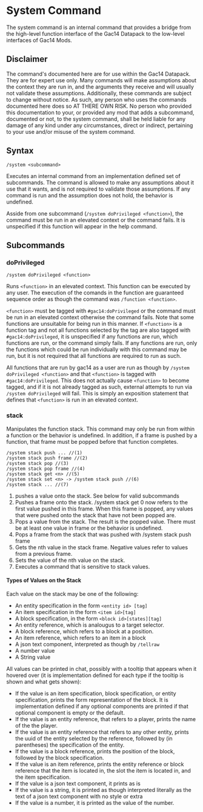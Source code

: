 # System Command #

The system command is an internal command that provides a bridge from the high-level function interface of the Gac14 Datapack to the low-level interfaces of Gac14 Mods. 

## Disclaimer ##
The command's documented here are for use within the Gac14 Datapack. They are for expert use only. 
Many commands will make assumptions about the context they are run in, and the arguments they receive and will usually not validate these assumptions. 
Additionally, these commands are subject to change without notice. As such, any person who uses the commands documented here does so AT THERE OWN RISK. No person who provided this documentation to your, or provided any mod that adds a subcommand, documented or not, to the system command, shall be held liable for any damage of any kind under any circumstances, direct or indirect, pertaining to your use and/or misuse of the system command. 

## Syntax ##

```
/system <subcommand>
```

Executes an internal command from an implementation defined set of subcommands. The command is allowed to make any assumptions about it use that it wants, and is not required to validate those assumptions. If any command is run and the assumption does not hold, the behavior is undefined. 

Asside from one subcommand (`/system doPrivileged <function>`), the command must be run in an elevated context or the command fails. It is unspecified if this function will appear in the help command. 

## Subcommands ##

### doPrivileged ##

```
/system doPrivileged <function>
```

Runs `<function>` in an elevated context. This function can be executed by any user. The execution of the comands in the function are guaranteed sequence order as though the command was `/function <function>`. 


`<function>` must be tagged with `#gac14:doPrivileged` or the command must be run in an elevated context otherwise the command fails. Note that some functions are unsuitable for being run in this manner. If `<function>` is a function tag and not all functions selected by the tag are also tagged with `#gac14:doPrivileged`, it is unspecified if any functions are run, which functions are run, or the command simply fails. If any functions are run, only the functions which could be run individually with this command may be run, but it is not required that all functions are required to run as such. 


All functions that are run by gac14 as a user are run as though by `/system doPrivileged <function>` and that `<function>` is tagged with `#gac14:doPrivileged`. This does not actually cause `<function>` to become tagged, and if it is not already tagged as such, external attempts to run via `/system doPrivileged` will fail. This is simply an exposition statement that defines that `<function>` is run in an elevated context. 

### stack ###

Manipulates the function stack. 
This command may only be run from within a function or the behavior is undefined. In addition, if a frame is pushed by a function, that frame must be popped before that function completes.

```
/system stack push ... //(1)
/system stack push frame //(2)
/system stack pop //(3)
/system stack pop frame //(4)
/system stack get <n> //(5)
/system stack set <n> -> /system stack push //(6)
/system stack ... //(7)
```

1. pushes a value onto the stack. See below for valid subcommands
2. Pushes a frame onto the stack. /system stack get 0 now refers to the first value pushed in this frame. When this frame is popped, any values that were pushed onto the stack that have not been popped are. 
3. Pops a value from the stack. The result is the popped value. There must be at least one value in frame or the behavior is undefined. 
4. Pops a frame from the stack that was pushed with /system stack push frame
5. Gets the nth value in the stack frame. Negative values refer to values from a previous frame. 
6. Sets the value of the nth value on the stack. 
7. Executes a command that is sensitive to stack values.

#### Types of Values on the Stack ####

Each value on the stack may be one of the following:

* An entity specification in the form `<entity id> [tag]`
* An item specification in the form `<item id>[tag]`
* A block specification, in the form `<block id>[states][tag]`
* An entity reference, which is analougus to a target selector.
* A block reference, which refers to a block at a position.
* An item reference, which refers to an item in a block
* A json text component, interpreted as though by `/tellraw`
* A number value
* A String value

All values can be printed in chat, possibly with a tooltip that appears when it hovered over (it is implementation defined for each type if the tooltip is shown and what gets shown):

* If the value is an item specification, block specification, or entity specification, prints the form representation of the block. It is implementation defined if any optional components are printed if that optional component is empty or the default.
* If the value is an entity reference, that refers to a player, prints the name of the the player.
* If the value is an entity reference that refers to any other entity, prints the uuid of the entity selected by the reference, followed by (in parentheses) the specification of the entity. 
* If the value is a block reference, prints the position of the block, followed by the block specification. 
* If the value is an item reference, prints the entity reference or block reference that the item is located in, the slot the item is located in, and the item specification. 
* If the value is a json text component, it prints as is
* If the value is a string, it is printed as though interpreted literally as the text of a json text component with no style or extra
* If the value is a number, it is printed as the value of the number. 




